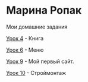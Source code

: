 

# Марина Ропак
Мои домашние задания

[Урок 4](MarinaRopak.github.io/lesson_4/ "Моя готовая домашка") - Книга 

[Урок 6](MarinaRopak.github.io/lesson_6/ "Моя готовая домашка") - Меню

[Урок 9](MarinaRopak.github.io/lesson_12/ "Моя готовая домашка") - Мой первый сайт. 

[Урок 10](MarinaRopak.github.io/lesson_11/ "Моя готовая домашка") - Строймонтаж 

